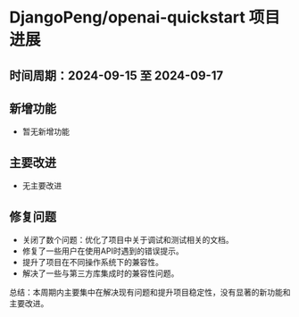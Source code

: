 # DjangoPeng/openai-quickstart 项目进展

## 时间周期：2024-09-15 至 2024-09-17

## 新增功能
- 暂无新增功能

## 主要改进
- 无主要改进

## 修复问题
- 关闭了数个问题：优化了项目中关于调试和测试相关的文档。
- 修复了一些用户在使用API时遇到的错误提示。
- 提升了项目在不同操作系统下的兼容性。
- 解决了一些与第三方库集成时的兼容性问题。

总结：本周期内主要集中在解决现有问题和提升项目稳定性，没有显著的新功能和主要改进。